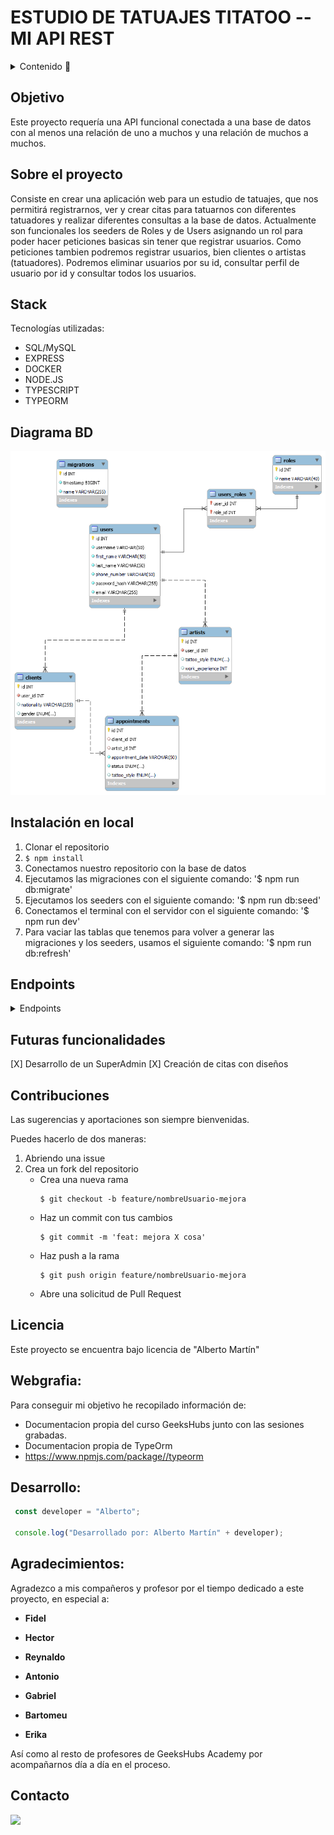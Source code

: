 # ESTUDIO DE TATUAJES TITATOO -- MI API REST

<details>
  <summary>Contenido 📝</summary>
  <ol>
    <li><a href="#objetivo">Objetivo</a></li>
    <li><a href="#sobre-el-proyecto">Sobre el proyecto</a></li>
    <li><a href="#stack">Stack</a></li>
    <li><a href="#diagrama-bd">Diagrama</a></li>
    <li><a href="#instalación-en-local">Instalación</a></li>
    <li><a href="#endpoints">Endpoints</a></li>
    <li><a href="#futuras-funcionalidades">Futuras funcionalidades</a></li>
    <li><a href="#contribuciones">Contribuciones</a></li>
    <li><a href="#licencia">Licencia</a></li>
    <li><a href="#webgrafia">Webgrafia</a></li>
    <li><a href="#desarrollo">Desarrollo</a></li>
    <li><a href="#agradecimientos">Agradecimientos</a></li>
    <li><a href="#contacto">Contacto</a></li>
  </ol>
</details>

## Objetivo
Este proyecto requería una API funcional conectada a una base de datos con al menos una relación de uno a muchos y una relación de muchos a muchos.

## Sobre el proyecto
Consiste en crear una aplicación web para un estudio de tatuajes, que nos permitirá registrarnos, ver y crear citas para tatuarnos con diferentes tatuadores y realizar diferentes consultas a la base de datos. Actualmente son funcionales los seeders de Roles y de Users asignando un rol para poder hacer peticiones basicas sin tener que registrar usuarios. Como peticiones tambien podremos registrar usuarios, bien clientes o artistas (tatuadores). Podremos eliminar usuarios por su id, consultar perfil de usuario por id y consultar todos los usuarios.


## Stack
Tecnologías utilizadas:
 - SQL/MySQL
 - EXPRESS
 - DOCKER
 - NODE.JS
 - TYPESCRIPT
 - TYPEORM

## Diagrama BD
!['imagen-db'](./diagram/diagramTitatoo.png)

## Instalación en local
1. Clonar el repositorio
2. ` $ npm install `
3. Conectamos nuestro repositorio con la base de datos 
4. Ejecutamos las migraciones con el siguiente comando: '$ npm run db:migrate'
5. Ejecutamos los seeders con el siguiente comando: '$ npm run db:seed'
6. Conectamos el terminal con el servidor con el siguiente comando: '$ npm run dev'
7. Para vaciar las tablas que tenemos para volver a generar las migraciones y los seeders, usamos el siguiente comando: '$ npm run db:refresh'

## Endpoints
<details>
<summary>Endpoints</summary>

 - REGISTER CLIENT

            POST http://localhost:3000/auth/registerClient
        body:
        ``` js
            {
                "username": "pruebaClient",
                "first_name": "Client",
                "last_name":"Perez",
                "email": "client.demo@example.com",
                "password": "12345678",
                "phone_number": "646557606"
            }
        ```

        - REGISTER ARTIST

            POST http://localhost:3000/auth/registerArtist
        body:
        ``` js
            {
                "username": "pruebaArtist",
                "first_name": "Artist",
                "last_name":"Perez",
                "email": "artist.demo@example.com",
                "password": "12345678",
                "phone_number": "646557606",
                "tatoo_style": "Old school", 
                "work_experience": "2"
            }

//Hay 5 opciones de tattoo_style (Old school, Japanese,  Blackwork, Tribal y Traditional)

    - LOGIN CLIENTE / LOGIN ARTIST

            POST http://localhost:3000/auth/loginClient 
            POST http://localhost:3000/auth/loginArtist
        body:
        ``` js
            {
                
                "email": "Carol63@gmail.com",
                "password": "12345678"

            }
        ```
    - USER PROFILE (ARTIST Y CLIENT)

            GET http://localhost:3000/api/users/1 (id)  
       
    - UPDATE PROFILE (ARTIST Y CLIENT)

            PATCH http://localhost:3000/api/users/2
        body:
        ``` js
            {
                "username" : "alberto.martin",
                "first_name": "Alberto",
                "last_name": "Martin",
                "email" : "alberto.nuevo@example.com"
            }
        ```
    - APPOINTMENT CREATION

            POST http://localhost:3000/appointments/ 
        body:
        ``` js
             {

                "id": 1,
                "client_id": 5,
                "artist_id": 9,
                "appointment_date": "2024-02-18 20:30:00"
            
            }
        ```
        
    - APPOINTMENT UPDATE

            PATCH http://localhost:3000/appointments/1
        body:
        ``` js
            {

                "id": 1,
                "client_id": 5,
                "artist_id": 9,
                "appointment_date": "2024-02-18 20:30:00"
            
            }
        ```
     - APPOINTMENT DELETE

            DELETE http://localhost:3000/appointments/1 (id)

     - APPOINTMENT FOR USERS

            GET http://localhost:3000/appointments/users/1 (client_id)

     - APPOINTMENT FOR TATTOO_ARTIST

            GET http://localhost:3000/appointments/artists/1 (artist_id)





</details>

## Futuras funcionalidades
[X] Desarrollo de un SuperAdmin
[X] Creación de citas con diseños

## Contribuciones
Las sugerencias y aportaciones son siempre bienvenidas.  

Puedes hacerlo de dos maneras:

1. Abriendo una issue
2. Crea un fork del repositorio
    - Crea una nueva rama  
        ```
        $ git checkout -b feature/nombreUsuario-mejora
        ```
    - Haz un commit con tus cambios 
        ```
        $ git commit -m 'feat: mejora X cosa'
        ```
    - Haz push a la rama 
        ```
        $ git push origin feature/nombreUsuario-mejora
        ```
    - Abre una solicitud de Pull Request

## Licencia
Este proyecto se encuentra bajo licencia de "Alberto Martín"

## Webgrafia:
Para conseguir mi objetivo he recopilado información de:
- Documentacion propia del curso GeeksHubs junto con las sesiones grabadas.
- Documentacion propia de TypeOrm
- https://www.npmjs.com/package//typeorm

## Desarrollo:

``` js
 const developer = "Alberto";

 console.log("Desarrollado por: Alberto Martín" + developer);
```  

## Agradecimientos:

Agradezco a mis compañeros y profesor por el tiempo dedicado a este proyecto, en especial a:

- **Fidel**

- **Hector**  

- **Reynaldo**  

- **Antonio**  

- **Gabriel**  

- **Bartomeu**  

- **Erika**  

Así como al resto de profesores de GeeksHubs Academy por acompañarnos día a día en el proceso.

## Contacto
<a href = "alberto.martinguti@gmail.com"><img src="https://img.shields.io/badge/Gmail-C6362C?style=for-the-badge&logo=gmail&logoColor=white" target="_blank"></a>

 
